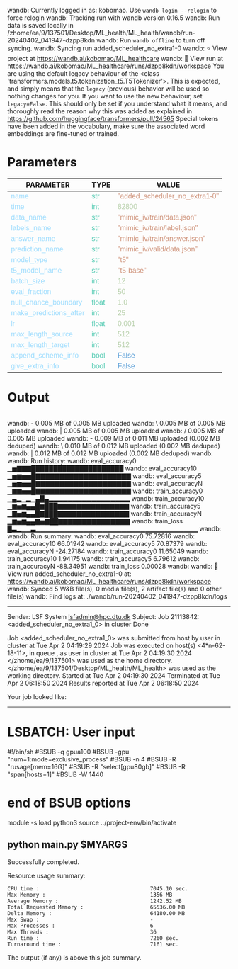 wandb: Currently logged in as: kobomao. Use `wandb login --relogin` to force relogin
wandb: Tracking run with wandb version 0.16.5
wandb: Run data is saved locally in /zhome/ea/9/137501/Desktop/ML_health/ML_health/wandb/run-20240402_041947-dzpp8kdn
wandb: Run `wandb offline` to turn off syncing.
wandb: Syncing run added_scheduler_no_extra1-0
wandb: ⭐️ View project at https://wandb.ai/kobomao/ML_healthcare
wandb: 🚀 View run at https://wandb.ai/kobomao/ML_healthcare/runs/dzpp8kdn/workspace
You are using the default legacy behaviour of the <class 'transformers.models.t5.tokenization_t5.T5Tokenizer'>. This is expected, and simply means that the `legacy` (previous) behavior will be used so nothing changes for you. If you want to use the new behaviour, set `legacy=False`. This should only be set if you understand what it means, and thoroughly read the reason why this was added as explained in https://github.com/huggingface/transformers/pull/24565
Special tokens have been added in the vocabulary, make sure the associated word embeddings are fine-tuned or trained.

<style>
c { color: #9cdcfe; font-family: 'Verdana', sans-serif;} /* VARIABLE */
d { color: #4EC9B0; font-family: 'Verdana', sans-serif;} /* CLASS */
e { color: #569cd6; font-family: 'Verdana', sans-serif;} /* BOOL */
f { color: #b5cea8; font-family: 'Verdana', sans-serif;} /* NUMBERS */
j { color: #ce9178; font-family: 'Verdana', sans-serif;} /* STRING */
k { font-family: 'Verdana', sans-serif;} /* SYMBOLS */
</style>

# Parameters

| PARAMETER         | TYPE              | VALUE             |
|-------------------|-------------------|-------------------|
| <c>name</c>       | <d>str</d>        | <j>"added_scheduler_no_extra1-0"</j> |
| <c>time</c>       | <d>int</d>        | <f>82800</f>      |
| <c>data_name</c>  | <d>str</d>        | <j>"mimic_iv/train/data.json"</j> |
| <c>labels_name</c>| <d>str</d>        | <j>"mimic_iv/train/label.json"</j> |
| <c>answer_name</c>| <d>str</d>        | <j>"mimic_iv/train/answer.json"</j> |
| <c>prediction_name</c>| <d>str</d>        | <j>"mimic_iv/valid/data.json"</j> |
| <c>model_type</c> | <d>str</d>        | <j>"t5"</j>       |
| <c>t5_model_name</c>| <d>str</d>        | <j>"t5-base"</j>  |
| <c>batch_size</c> | <d>int</d>        | <f>12</f>         |
| <c>eval_fraction</c>| <d>int</d>        | <f>50</f>         |
| <c>null_chance_boundary</c>| <d>float</d>      | <f>1.0</f>        |
| <c>make_predictions_after</c>| <d>int</d>        | <f>25</f>         |
| <c>lr</c>         | <d>float</d>      | <f>0.001</f>      |
| <c>max_length_source</c>| <d>int</d>        | <f>512</f>        |
| <c>max_length_target</c>| <d>int</d>        | <f>512</f>        |
| <c>append_scheme_info</c>| <d>bool</d>       | <e>False</e>      |
| <c>give_extra_info</c>| <d>bool</d>       | <e>False</e>      |

# Output

```
```
wandb: - 0.005 MB of 0.005 MB uploadedwandb: \ 0.005 MB of 0.005 MB uploadedwandb: | 0.005 MB of 0.005 MB uploadedwandb: / 0.005 MB of 0.005 MB uploadedwandb: - 0.009 MB of 0.011 MB uploaded (0.002 MB deduped)wandb: \ 0.010 MB of 0.012 MB uploaded (0.002 MB deduped)wandb: | 0.012 MB of 0.012 MB uploaded (0.002 MB deduped)wandb: 
wandb: Run history:
wandb:   eval_accuracy0 ▁▅▇▇▇█████████████████████
wandb:  eval_accuracy10 ▁▅▆▅▅█▇▇▇▇▇▇▇▇▇▇▇▇▇▇▇▇▇▇▇▇
wandb:   eval_accuracy5 ▁▅▆▅▅█▇▇▇▇▇▇▇▇▇▇▇▇▇▇▇▇▇▇▇▇
wandb:   eval_accuracyN ▁▆▆▅▅█▇▇▇▇▇▇▇▇▇▇▇▇▇▇▇▇▇▇▇▇
wandb:  train_accuracy0 ▁▄▂▁▂▁▄█▄▂▂▂▂▂▂▂▂▂▂▂▂▂▂▂▂▂
wandb: train_accuracy10 ▁▆▅▆▄▄█▆███▇▇▇▇▇▇▇▇▇▇▇▇▇▇▇
wandb:  train_accuracy5 ▁▇▅▆▄▄█▇███▇▇▇▇▇▇▇▇▇▇▇▇▇▇▇
wandb:  train_accuracyN ▁▆▅▆▄▄▇▅▇██▇▇▇▇▇▇▇▇▇▇▇▇▇▇▇
wandb:       train_loss █▃▂▁▁▃▁▁▁▁▁▁▁▁▁▁▁▁▁▁▁▁▁▁▁▁▁▁▁▁▁▁▁▁▁▁▁▁▁▁
wandb: 
wandb: Run summary:
wandb:   eval_accuracy0 75.72816
wandb:  eval_accuracy10 66.01942
wandb:   eval_accuracy5 70.87379
wandb:   eval_accuracyN -24.27184
wandb:  train_accuracy0 11.65049
wandb: train_accuracy10 1.94175
wandb:  train_accuracy5 6.79612
wandb:  train_accuracyN -88.34951
wandb:       train_loss 0.00028
wandb: 
wandb: 🚀 View run added_scheduler_no_extra1-0 at: https://wandb.ai/kobomao/ML_healthcare/runs/dzpp8kdn/workspace
wandb: Synced 5 W&B file(s), 0 media file(s), 2 artifact file(s) and 0 other file(s)
wandb: Find logs at: ./wandb/run-20240402_041947-dzpp8kdn/logs

------------------------------------------------------------
Sender: LSF System <lsfadmin@hpc.dtu.dk>
Subject: Job 21113842: <added_scheduler_no_extra1_0> in cluster <dcc> Done

Job <added_scheduler_no_extra1_0> was submitted from host <n-62-27-18> by user <s183914> in cluster <dcc> at Tue Apr  2 04:19:29 2024
Job was executed on host(s) <4*n-62-18-11>, in queue <gpua100>, as user <s183914> in cluster <dcc> at Tue Apr  2 04:19:30 2024
</zhome/ea/9/137501> was used as the home directory.
</zhome/ea/9/137501/Desktop/ML_health/ML_health> was used as the working directory.
Started at Tue Apr  2 04:19:30 2024
Terminated at Tue Apr  2 06:18:50 2024
Results reported at Tue Apr  2 06:18:50 2024

Your job looked like:

------------------------------------------------------------
# LSBATCH: User input
#!/bin/sh
#BSUB -q gpua100
#BSUB -gpu "num=1:mode=exclusive_process"
#BSUB -n 4
#BSUB -R "rusage[mem=16G]"
#BSUB -R "select[gpu80gb]"
#BSUB -R "span[hosts=1]"
#BSUB -W 1440
# end of BSUB options
module -s load python3
source ../project-env/bin/activate

python main.py $MYARGS
------------------------------------------------------------

Successfully completed.

Resource usage summary:

    CPU time :                                   7045.10 sec.
    Max Memory :                                 1356 MB
    Average Memory :                             1242.52 MB
    Total Requested Memory :                     65536.00 MB
    Delta Memory :                               64180.00 MB
    Max Swap :                                   -
    Max Processes :                              6
    Max Threads :                                36
    Run time :                                   7260 sec.
    Turnaround time :                            7161 sec.

The output (if any) is above this job summary.

